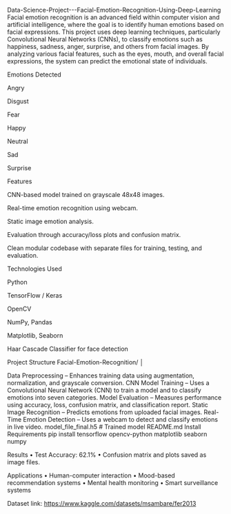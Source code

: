 Data-Science-Project---Facial-Emotion-Recognition-Using-Deep-Learning
Facial emotion recognition is an advanced field within computer vision and artificial intelligence, where the goal is to identify human emotions based on facial expressions. This project uses deep learning techniques, particularly Convolutional Neural Networks (CNNs), to classify emotions such as happiness, sadness, anger, surprise, and others from facial images. By analyzing various facial features, such as the eyes, mouth, and overall facial expressions, the system can predict the emotional state of individuals.

Emotions Detected

Angry

Disgust

Fear

Happy

Neutral

Sad

Surprise

Features

CNN-based model trained on grayscale 48x48 images.

Real-time emotion recognition using webcam.

Static image emotion analysis.

Evaluation through accuracy/loss plots and confusion matrix.

Clean modular codebase with separate files for training, testing, and evaluation.

Technologies Used

Python

TensorFlow / Keras

OpenCV

NumPy, Pandas

Matplotlib, Seaborn

Haar Cascade Classifier for face detection

Project Structure Facial-Emotion-Recognition/ │

Data Preprocessing – Enhances training data using augmentation, normalization, and grayscale conversion.
CNN Model Training – Uses a Convolutional Neural Network (CNN) to train a model and to classify emotions into seven categories.
Model Evaluation – Measures performance using accuracy, loss, confusion matrix, and classification report.
Static Image Recognition – Predicts emotions from uploaded facial images.
Real-Time Emotion Detection – Uses a webcam to detect and classify emotions in live video.
model_file_final.h5 # Trained model
README.md
Install Requirements pip install tensorflow opencv-python matplotlib seaborn numpy

Results • Test Accuracy: 62.1% • Confusion matrix and plots saved as image files.

Applications • Human-computer interaction • Mood-based recommendation systems • Mental health monitoring • Smart surveillance systems

Dataset link: https://www.kaggle.com/datasets/msambare/fer2013
